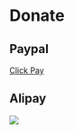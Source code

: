 # Donate

## Paypal

[Click Pay](https://www.paypal.me/bladejava/10)

## Alipay

![](https://ooo.0o0.ooo/2017/02/23/58ae89e27ffb8.png
)
